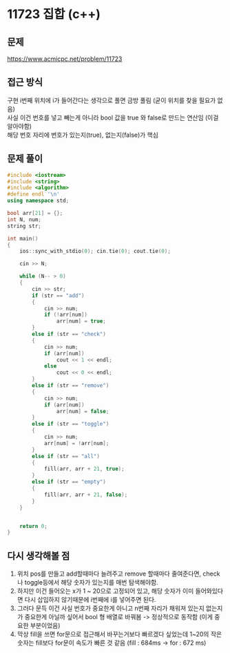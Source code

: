 # 11723 집합 (c++)

## 문제
https://www.acmicpc.net/problem/11723

## 접근 방식
구현
i번째 위치에 i가 들어간다는 생각으로 풀면 금방 풀림 (굳이 위치를 찾을 필요가 없음)   
사실 이건 번호를 넣고 빼는게 아니라 bool 값을 true 와 false로 만드는 연산임 (이걸 알아야함)   
해당 번호 자리에 번호가 있는지(true), 없는지(false)가 핵심

## 문제 풀이
```c++
#include <iostream>
#include <string>
#include <algorithm>
#define endl '\n'
using namespace std;

bool arr[21] = {};
int N, num;
string str;

int main()
{
    ios::sync_with_stdio(0); cin.tie(0); cout.tie(0);

    cin >> N;

    while (N-- > 0)
    {
        cin >> str;
        if (str == "add")
        {
            cin >> num;
            if (!arr[num])
                arr[num] = true;
        }
        else if (str == "check")
        {
            cin >> num;
            if (arr[num])
                cout << 1 << endl;
            else
                cout << 0 << endl;
        }
        else if (str == "remove")
        {
            cin >> num;
            if (arr[num])
                arr[num] = false;
        }
        else if (str == "toggle")
        {
            cin >> num;
            arr[num] = !arr[num];
        }
        else if (str == "all")
        {
            fill(arr, arr + 21, true);
        }
        else if (str == "empty")
        {
            fill(arr, arr + 21, false);
        }
    }


    return 0;
}
```

## 다시 생각해볼 점
1. 위치 pos를 만들고 add할때마다 늘려주고 remove 할때마다 줄여준다면, check 나 toggle등에서 해당 숫자가 있는지를 매번 탐색해야함.
2. 하지만 이건 들어오는 x가 1 ~ 20으로 고정되어 있고, 해당 숫자가 이미 들어와있다면 다시 삽입하지 않기때문에 i번째에 i를 넣어주면 된다.
3. 그러다 문득 이건 사실 번호가 중요한게 아니고 n번째 자리가 채워져 있는지 없는지가 중요한게 아닐까 싶어서 bool 형 배열로 바꿔봄 -> 정상적으로 동작함 (이게 중요한 부분이었음)
4. 막상 fill을 쓰면 for문으로 접근해서 바꾸는거보다 빠르겠다 싶었는데 1~20의 작은 숫자는 fill보다 for문이 속도가 빠른 것 같음 (fill : 684ms -> for : 672 ms)